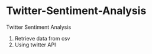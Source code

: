 # Twitter-Sentiment-Analysis
Twitter Sentiment Analysis

1. Retrieve data from csv
2. Using twitter API
